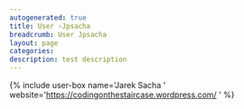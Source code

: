 ```yaml
---
autogenerated: true
title: User ›Jpsacha
breadcrumb: User Jpsacha
layout: page
categories: 
description: test description
---
```


{% include user-box name='Jarek Sacha ' website='https://codingonthestaircase.wordpress.com/ ' %}
